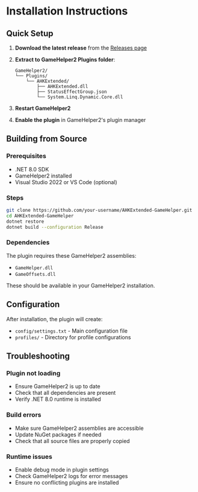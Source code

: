 # Installation Instructions

## Quick Setup

1. **Download the latest release** from the [Releases page](https://github.com/your-username/AHKExtended-GameHelper/releases)

2. **Extract to GameHelper2 Plugins folder**:
   ```
   GameHelper2/
   └── Plugins/
       └── AHKExtended/
           ├── AHKExtended.dll
           ├── StatusEffectGroup.json
           └── System.Linq.Dynamic.Core.dll
   ```

3. **Restart GameHelper2**

4. **Enable the plugin** in GameHelper2's plugin manager

## Building from Source

### Prerequisites
- .NET 8.0 SDK
- GameHelper2 installed
- Visual Studio 2022 or VS Code (optional)

### Steps
```bash
git clone https://github.com/your-username/AHKExtended-GameHelper.git
cd AHKExtended-GameHelper
dotnet restore
dotnet build --configuration Release
```

### Dependencies
The plugin requires these GameHelper2 assemblies:
- `GameHelper.dll`
- `GameOffsets.dll`

These should be available in your GameHelper2 installation.

## Configuration

After installation, the plugin will create:
- `config/settings.txt` - Main configuration file
- `profiles/` - Directory for profile configurations

## Troubleshooting

### Plugin not loading
- Ensure GameHelper2 is up to date
- Check that all dependencies are present
- Verify .NET 8.0 runtime is installed

### Build errors
- Make sure GameHelper2 assemblies are accessible
- Update NuGet packages if needed
- Check that all source files are properly copied

### Runtime issues
- Enable debug mode in plugin settings
- Check GameHelper2 logs for error messages
- Ensure no conflicting plugins are installed